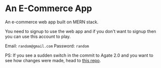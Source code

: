 # An E-Commerce App

An e-commerce web app built on MERN stack.

You need to signup to use the web app and if you don't want to signup then you can use this account to play.

Email: `random@gmail.com`
Password: `random`

PS: If you see a sudden switch in the commit to Agate 2.0 and you want to see how changes were made, head to [this repo](https://github.com/priyanshu769/agate-2.0/tree/development).